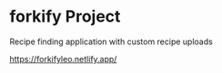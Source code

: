 # forkify Project

Recipe finding application with custom recipe uploads

https://forkifyleo.netlify.app/
